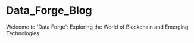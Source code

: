 # Data_Forge_Blog
Welcome to 'Data Forge': Exploring the World of Blockchain and Emerging Technologies.
